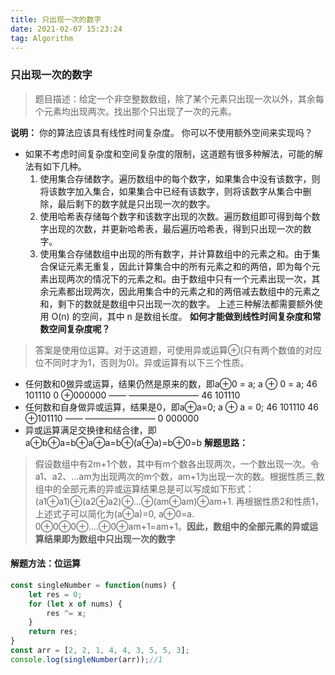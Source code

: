 ```yaml
---
title: 只出现一次的数字
date: 2021-02-07 15:23:24
tag: Algorithm
---
```


### 只出现一次的数字
>题目描述：给定一个非空整数数组，除了某个元素只出现一次以外，其余每个元素均出现两次。找出那个只出现了一次的元素。

**说明：**
你的算法应该具有线性时间复杂度。 你可以不使用额外空间来实现吗？
* 如果不考虑时间复杂度和空间复杂度的限制，这道题有很多种解法，可能的解法有如下几种。
    1. 使用集合存储数字。遍历数组中的每个数字，如果集合中没有该数字，则将该数字加入集合，如果集合中已经有该数字，则将该数字从集合中删除，最后剩下的数字就是只出现一次的数字。
    2. 使用哈希表存储每个数字和该数字出现的次数。遍历数组即可得到每个数字出现的次数，并更新哈希表，最后遍历哈希表，得到只出现一次的数字。
    3. 使用集合存储数组中出现的所有数字，并计算数组中的元素之和。由于集合保证元素无重复，因此计算集合中的所有元素之和的两倍，即为每个元素出现两次的情况下的元素之和。由于数组中只有一个元素出现一次，其余元素都出现两次，因此用集合中的元素之和的两倍减去数组中的元素之和，剩下的数就是数组中只出现一次的数字。
上述三种解法都需要额外使用 O(n) 的空间，其中 n 是数组长度。
**如何才能做到线性时间复杂度和常数空间复杂度呢？**
>答案是使用位运算。对于这道题，可使用异或运算⊕(只有两个数值的对应位不同时才为1，否则为0)。异或运算有以下三个性质。
* 任何数和0做异或运算，结果仍然是原来的数，即a⊕0 = a;
 a ⊕ 0 = a;
 46     101110
 0    ⊕000000
 ——   ————————
 46     101110
* 任何数和自身做异或运算，结果是0，即a⊕a=0;
 a ⊕ a = 0;
 46     101110
 46   ⊕101110
 ——   ————————
 0      000000
* 异或运算满足交换律和结合律，即a⊕b⊕a=b⊕a⊕a=b⊕(a⊕a)=b⊕0=b
**解题思路：**
>假设数组中有2m+1个数，其中有m个数各出现两次，一个数出现一次。令a1、a2、...am为出现两次的m个数，am+1为出现一次的数。根据性质三,数组中的全部元素的异或运算结果总是可以写成如下形式：(a1⊕a1)⊕(a2⊕a2)⊕...⊕(am⊕am)⊕am+1. 再根据性质2和性质1，上述式子可以简化为(a⊕a)=0, a⊕0=a. 0⊕0⊕0⊕....⊕0⊕am+1=am+1。**因此，数组中的全部元素的异或运算结果即为数组中只出现一次的数字**

#### 解题方法：位运算
```js
const singleNumber = function(nums) {
    let res = 0;
    for (let x of nums) {
        res ^= x;
    }
    return res;
}
const arr = [2, 2, 1, 4, 4, 3, 5, 5, 3];
console.log(singleNumber(arr));//1
```
